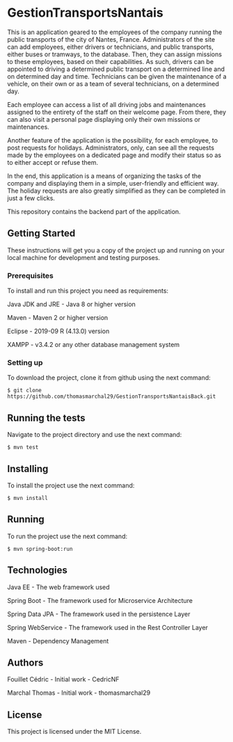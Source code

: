 # GestionTransportsNantais

This is an application geared to the employees of the company running the public transports of the city of Nantes, France. Administrators of the site can add employees, either drivers or technicians, and public transports, either buses or tramways, to the database. Then, they can assign missions to these employees, based on their capabilities. As such, drivers can be appointed to driving a determined public transport on a determined line and on determined day and time. Technicians can be given the maintenance of a vehicle, on their own or as a team of several technicians, on a determined day.

Each employee can access a list of all driving jobs and maintenances assigned to the entirety of the staff on their welcome page. From there, they can also visit a personal page displaying only their own missions or maintenances.

Another feature of the application is the possibility, for each employee, to post requests for holidays. Administrators, only, can see all the requests made by the employees on a dedicated page and modify their status so as to either accept or refuse them.

In the end, this application is a means of organizing the tasks of the company and displaying them in a simple, user-friendly and efficient way. The holiday requests are also greatly simplified as they can be completed in just a few clicks.

This repository contains the backend part of the application.

## Getting Started

These instructions will get you a copy of the project up and running on your local machine for development and testing purposes.

### Prerequisites

To install and run this project you need as requirements:

Java JDK and JRE - Java 8 or higher version

Maven - Maven 2 or higher version

Eclipse - 2019-09 R (4.13.0) version

XAMPP - v3.4.2 or any other database management system

### Setting up

To download the project, clone it from github using the next command:

```
$ git clone https://github.com/thomasmarchal29/GestionTransportsNantaisBack.git
```

## Running the tests

Navigate to the project directory and use the next command:

```
$ mvn test
```

## Installing

To install the project use the next command:

```
$ mvn install
```

## Running

To run the project use the next command:

```
$ mvn spring-boot:run
```

## Technologies

Java EE - The web framework used

Spring Boot - The framework used for Microservice Architecture

Spring Data JPA - The framework used in the persistence Layer

Spring WebService - The framework used in the Rest Controller Layer

Maven - Dependency Management

## Authors

Fouillet Cédric - Initial work - CedricNF

Marchal Thomas - Initial work - thomasmarchal29

## License

This project is licensed under the MIT License.
